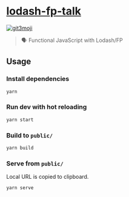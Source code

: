 # [lodash-fp-talk](https://lodash-fp-talk.now.sh/)

[![git3moji](https://img.shields.io/badge/git3moji-%E2%9A%A1%EF%B8%8F%F0%9F%90%9B%F0%9F%93%BA%F0%9F%91%AE%F0%9F%94%A4-fffad8.svg?style=flat-square)](https://robinpokorny.github.io/git3moji/)

> 🗣 Functional JavaScript with Lodash/FP

## Usage

### Install dependencies

```bash
yarn
```

### Run dev with hot reloading

```bash
yarn start
```

### Build to `public/`

```bash
yarn build
```

### Serve from `public/`

Local URL is copied to clipboard.

```bash
yarn serve
```
